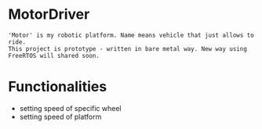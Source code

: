 # MotorDriver

    'Motor' is my robotic platform. Name means vehicle that just allows to ride.
    This project is prototype - written in bare metal way. New way using FreeRTOS will shared soon.
    

# Functionalities

* setting speed of specific wheel
* setting speed of platform 
